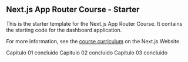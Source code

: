## Next.js App Router Course - Starter

This is the starter template for the Next.js App Router Course. It contains the starting code for the dashboard application.

For more information, see the [course curriculum](https://nextjs.org/learn) on the Next.js Website.

Capitulo 01 concluido
Capitulo 02 concluido
Capitulo 03 concluido
